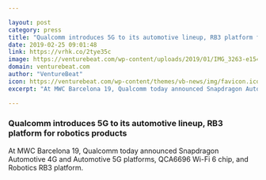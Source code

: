 ```yaml
---

layout: post
category: press
title: "Qualcomm introduces 5G to its automotive lineup, RB3 platform for robotics products"
date: 2019-02-25 09:01:48
link: https://vrhk.co/2tye35c
image: https://venturebeat.com/wp-content/uploads/2019/01/IMG_3263-e1547043737117.jpg?w=1200&strip=all
domain: venturebeat.com
author: "VentureBeat"
icon: https://venturebeat.com/wp-content/themes/vb-news/img/favicon.ico
excerpt: "At MWC Barcelona 19, Qualcomm today announced Snapdragon Automotive 4G and Automotive 5G platforms, QCA6696 Wi-Fi 6 chip, and Robotics RB3 platform."

---
```


### Qualcomm introduces 5G to its automotive lineup, RB3 platform for robotics products

At MWC Barcelona 19, Qualcomm today announced Snapdragon Automotive 4G and Automotive 5G platforms, QCA6696 Wi-Fi 6 chip, and Robotics RB3 platform.